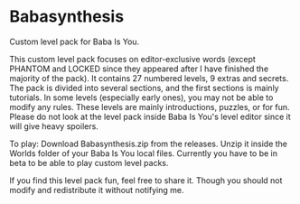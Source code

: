 # Babasynthesis
Custom level pack for Baba Is You.

This custom level pack focuses on editor-exclusive words (except PHANTOM and LOCKED since they appeared after I have finished the majority of the pack). It contains 27 numbered levels, 9 extras and secrets. The pack is divided into several sections, and the first sections is mainly tutorials. In some levels (especially early ones), you may not be able to modify any rules. These levels are mainly introductions, puzzles, or for fun.
Please do not look at the level pack inside Baba Is You's level editor since it will give heavy spoilers.

To play: Download Babasynthesis.zip from the releases. Unzip it inside the Worlds folder of your Baba Is You local files. Currently you have to be in beta to be able to play custom level packs.

If you find this level pack fun, feel free to share it. Though you should not modify and redistribute it without notifying me.

